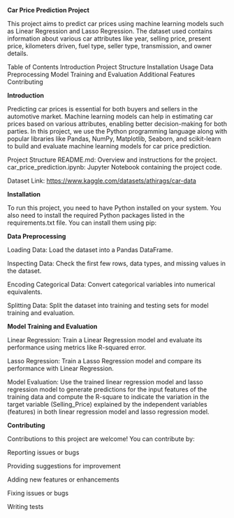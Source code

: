 **Car Price Prediction Project**

This project aims to predict car prices using machine learning models such as Linear Regression and Lasso Regression. The dataset used contains information about various car attributes like year, selling price, present price, kilometers driven, fuel type, seller type, transmission, and owner details.

Table of Contents
Introduction
Project Structure
Installation
Usage
Data Preprocessing
Model Training and Evaluation
Additional Features
Contributing

**Introduction**

Predicting car prices is essential for both buyers and sellers in the automotive market. Machine learning models can help in estimating car prices based on various attributes, enabling better decision-making for both parties. In this project, we use the Python programming language along with popular libraries like Pandas, NumPy, Matplotlib, Seaborn, and scikit-learn to build and evaluate machine learning models for car price prediction.

Project Structure
README.md: Overview and instructions for the project.
car_price_prediction.ipynb: Jupyter Notebook containing the project code.

Dataset Link: https://www.kaggle.com/datasets/athirags/car-data


**Installation**

To run this project, you need to have Python installed on your system. You also need to install the required Python packages listed in the requirements.txt file. You can install them using pip:



**Data Preprocessing**

Loading Data: Load the dataset into a Pandas DataFrame.

Inspecting Data: Check the first few rows, data types, and missing values in the dataset.

Encoding Categorical Data: Convert categorical variables into numerical equivalents.

Splitting Data: Split the dataset into training and testing sets for model training and evaluation.

**Model Training and Evaluation**

Linear Regression: Train a Linear Regression model and evaluate its performance using metrics like R-squared error.

Lasso Regression: Train a Lasso Regression model and compare its performance with Linear Regression.

Model Evaluation: Use the trained linear regression model and lasso regression model to generate predictions for the input features of the training data and compute the R-square to indicate the variation in the target variable (Selling_Price) explained by the independent variables (features) in both linear regression model and lasso regression model.


**Contributing**

Contributions to this project are welcome! You can contribute by:

Reporting issues or bugs

Providing suggestions for improvement

Adding new features or enhancements

Fixing issues or bugs

Writing tests




